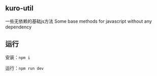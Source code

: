 kuro-util
---
一些无依赖的基础js方法
Some base methods for javascript without any dependency

运行
---
安装：`npm i`

运行：`npm run dev`
